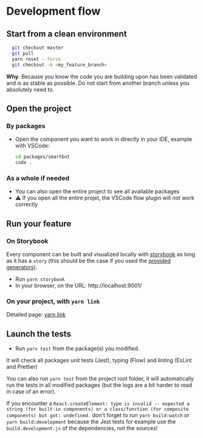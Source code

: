 # Development flow

## Start from a clean environment

```bash
  git checkout master
  git pull
  yarn reset --force
  git checkout -b <my_feature_branch>
```

**Why**: Because you know the code you are building upon has been validated and is as stable as possible. Do not start from another branch unless you absolutely need to.

## Open the project

### By packages

- Open the component you want to work in directly in your IDE, example with VSCode:
  ```bash
  cd packages/smartbot
  code .
  ```

### As a whole if needed

- You can also open the entire project to see all available packages
- :warning: If you open all the entire projet, the VSCode flow plugin will not work correctly

## Run your feature

### On Storybook

Every component can be built and visualized locally with [storybook](https://storybook.js.org/) as long as it has a `story` (this should be the case if you used the [provided generators](../development/how-to-create-a-perfect-component-on-cs.md#use-generators-to-quickly-bootstrap-a-standardized-component)).

- Run `yarn storybook`
- In your browser, on the URL: http://localhost:9001/

### On your project, with `yarn link`

Detailed page: [yarn link](./4.1-yarn-link.md)

## Launch the tests

- Run `yarn test` from the package(s) you modified.

It will check all packages unit tests (Jest), typing (Flow) and linting (EsLint and Prettier)

You can also run `yarn test` from the project root folder, it will automatically run the tests in all modified packages (but the logs are a bit harder to read in case of an error).

If you encounter a `React.createElement: type is invalid -- expected a string (for built-in components) or a class/function (for composite components) but got: undefined.` don't forget to run `yarn build:watch` or `yarn build:development` because the Jest tests for example use the `build.development.js` of the dependencies, not the sources!
